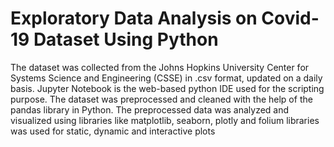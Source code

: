 # Exploratory Data Analysis on Covid-19 Dataset Using Python
The dataset was collected from the Johns Hopkins University Center for Systems Science and 
Engineering (CSSE) in .csv format, updated on a daily basis. 
Jupyter Notebook is the web-based python IDE used for the scripting purpose.
The dataset was preprocessed and cleaned with the help of the pandas library in Python. The 
preprocessed data was analyzed and visualized using libraries like matplotlib, seaborn, plotly 
and folium libraries was used for static, dynamic and interactive plots
